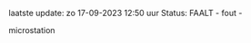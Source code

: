 laatste update: 
zo 17-09-2023 12:50   uur 
Status: FAALT - fout - 
<div class="service R">microstation</div>